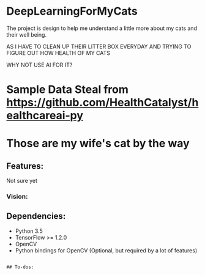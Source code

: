 # DeepLearningForMyCats

The project is design to help me understand a little more about my cats and their well being.

AS I HAVE TO CLEAN UP THEIR LITTER BOX EVERYDAY AND TRYING TO FIGURE OUT HOW HEALTH OF MY CATS

WHY NOT USE AI FOR IT?

# Sample Data Steal from https://github.com/HealthCatalyst/healthcareai-py
# Those are my wife's cat by the way

## Features:
   Not sure yet

### Vision:
   

## Dependencies:

+ Python 3.5
+ TensorFlow >= 1.2.0
+ OpenCV
+ Python bindings for OpenCV (Optional, but required by a lot of features)
```

## To-dos:
